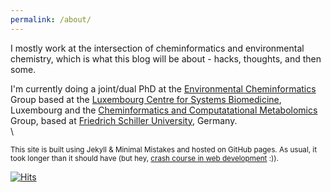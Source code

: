 ```yaml
---
permalink: /about/
---
```



I mostly work at the intersection of cheminformatics and environmental chemistry, which is what this blog will be about - hacks, thoughts, and then some.

I'm currently doing a joint/dual PhD at the [Environmental Cheminformatics](https://wwwen.uni.lu/lcsb/research/environmental_cheminformatics/research_projects) Group based at the [Luxembourg Centre for Systems Biomedicine](https://wwwen.uni.lu/lcsb), Luxembourg and the [Cheminformatics and Computatational Metabolomics](https://cheminf.uni-jena.de/) Group, based at [Friedrich Schiller University](https://www.uni-jena.de/), Germany.
\
\


<sup>This site is built using Jekyll & Minimal Mistakes and hosted on GitHub pages. As usual, it took longer than it should have (but hey, [crash course in web development](https://adelenel.ai/blogdev/) :)).</sup>  

[![Hits](https://hits.seeyoufarm.com/api/count/incr/badge.svg?url=https%3A%2F%2Fadelenel.ai%2Fabout%2F&count_bg=%23609C2A&title_bg=%23555555&icon=&icon_color=%23E7E7E7&title=hits&edge_flat=false)](https://hits.seeyoufarm.com) 





